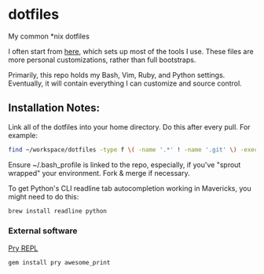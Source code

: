 dotfiles
========

My common *nix dotfiles

I often start from [here](https://github.com/pivotal-sprout/sprout-wrap), which sets up most of the tools I use. These files are more personal customizations, rather than full bootstraps.

Primarily, this repo holds my Bash, Vim, Ruby, and Python settings. Eventually, it will contain everything I can customize and source control.

## Installation Notes:

Link all of the dotfiles into your home directory. Do this after every pull. For example:
```bash
find ~/workspace/dotfiles -type f \( -name '.*' ! -name '.git' \) -exec ln {} ~ \;
```

Ensure ~/.bash_profile is linked to the repo, especially, if you've "sprout wrapped" your environment. Fork & merge if necessary.

To get Python's CLI readline tab autocompletion working in Mavericks, you might need to do this:
```bash
brew install readline python
```

### External software

[Pry REPL](http://pryrepl.org/)

```bash
gem install pry awesome_print
```
